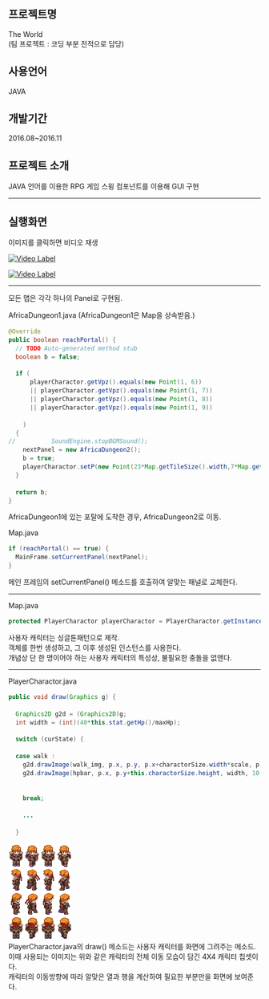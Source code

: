 ## 프로젝트명
The World  
(팀 프로젝트 : 코딩 부분 전적으로 담당)
## 사용언어
JAVA
## 개발기간
2016.08~2016.11
## 프로젝트 소개
JAVA 언어를 이용한 RPG 게임
스윙 컴포넌트를 이용해 GUI 구현
*****
## 실행화면
이미지를 클릭하면 비디오 재생

[![Video Label](http://img.youtube.com/vi/EoAe26bLDQ0/0.jpg)](https://youtu.be/EoAe26bLDQ0?t=0s)  


[![Video Label](http://img.youtube.com/vi/W-_PS2y2YEE/0.jpg)](https://youtu.be/W-_PS2y2YEE?t=0s)  
*****




모든 맵은 각각 하나의 Panel로 구현됨.  

AfricaDungeon1.java  (AfricaDungeon1은 Map을 상속받음.)
```JAVA
@Override
public boolean reachPortal() {
  // TODO Auto-generated method stub
  boolean b = false;

  if (
      playerCharactor.getVpz().equals(new Point(1, 6))
      || playerCharactor.getVpz().equals(new Point(1, 7))
      || playerCharactor.getVpz().equals(new Point(1, 8))
      || playerCharactor.getVpz().equals(new Point(1, 9))

    )
  {
//			SoundEngine.stopBGMSound();
    nextPanel = new AfricaDungeon2();
    b = true;
    playerCharactor.setP(new Point(23*Map.getTileSize().width,7*Map.getTileSize().height));
  }

  return b;
}
```
AfricaDungeon1에 있는 포탈에 도착한 경우, AfricaDungeon2로 이동.  


Map.java
```JAVA
if (reachPortal() == true) {
  MainFrame.setCurrentPanel(nextPanel);
}
```
메인 프레임의 setCurrentPanel() 메소드를 호출하여 알맞는 패널로 교체한다.  
*****








Map.java
```JAVA
protected PlayerCharactor playerCharactor = PlayerCharactor.getInstance();
```
사용자 캐릭터는 싱글톤패턴으로 제작.  
객체를 한번 생성하고, 그 이후 생성된 인스턴스를 사용한다.  
개념상 단 한 명이어야 하는 사용자 캐릭터의 특성상, 불필요한 충돌을 없앤다.
*****








PlayerCharactor.java
```JAVA
public void draw(Graphics g) {

  Graphics2D g2d = (Graphics2D)g;
  int width = (int)(40*this.stat.getHp()/maxHp);

  switch (curState) {

  case walk :
    g2d.drawImage(walk_img, p.x, p.y, p.x+charactorSize.width*scale, p.y+charactorSize.height*scale, (col)*charactorSize.width, (row)*charactorSize.height, (col+1)*charactorSize.width, (row+1)*charactorSize.height, this);
    g2d.drawImage(hpbar, p.x, p.y+this.charactorSize.height, width, 10, this);


    break;

    ...

  }
```
![image1](TheWorld/res/player_charactor/arsis_basic.png)  
PlayerCharactor.java의 draw() 메소드는 사용자 캐릭터를 화면에 그려주는 메소드.   
이때 사용되는 이미지는 위와 같은 캐릭터의 전체 이동 모습이 담긴 4X4 캐릭터 칩셋이다.  
캐릭터의 이동방향에 따라 알맞은 열과 행을 계산하여 필요한 부분만을 화면에 보여준다.  
